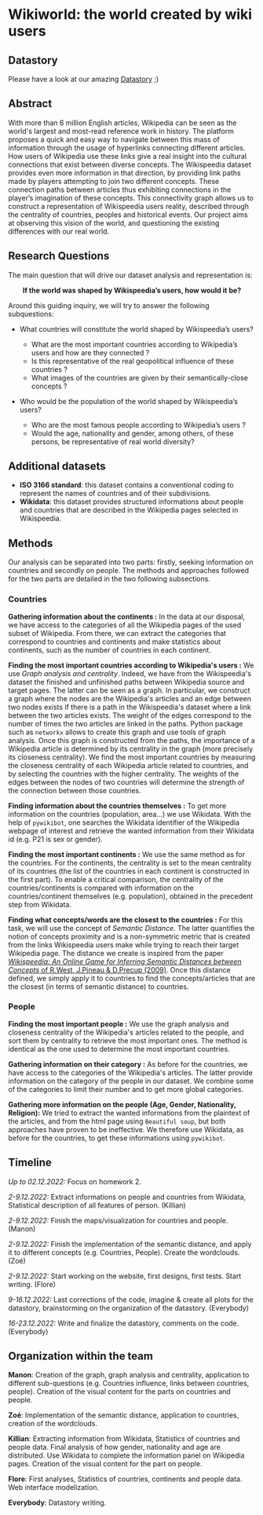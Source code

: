 # Wikiworld: the world created by wiki users
## Datastory

Please have a look at our amazing  [Datastory](https://fbarde.github.io/ADA_Data_Story/) ;)

## Abstract

With more than 6 million English articles, Wikipedia can be seen as the world's largest and most-read reference work in history. The platform proposes a quick and easy way to navigate between this mass of information through the usage of hyperlinks connecting different articles. How users of Wikipedia use these links give a real insight into the cultural connections that exist between diverse concepts. The Wikispeedia dataset provides even more information in that direction, by providing link paths made by players attempting to join two different concepts. These connection paths between articles thus exhibiting connections in the player’s imagination of these concepts. This connectivity graph allows us to construct a representation of Wikispeedia users reality, described through the centrality of countries, peoples and historical events. Our project aims at observing this vision of the world, and questioning the existing differences with our real world.

## Research Questions

The main question that will drive our dataset analysis and representation is:

<p align="center">
<strong>If the world was shaped by Wikispeedia’s users, how would it be?</strong>
</p>

Around this guiding inquiry, we will try to answer the following subquestions:

- What countries will constitute the world shaped by Wikispeedia’s users?
    - What are the most important countries according to Wikipedia’s users and how are they connected ?
    - Is this representative of the real geopolitical influence of these countries ?
    - What images of the countries are given by their semantically-close concepts ?

- Who would be the population of the world shaped by Wikispeedia’s users?
    - Who are the most famous people according to Wikipedia’s users ?
    - Would the age, nationality and gender, among others, of these persons, be representative of real world diversity?

## Additional datasets
- **ISO 3166 standard**: this dataset contains a conventional coding to represent the names of countries and of their subdivisions.
- **Wikidata**: this dataset provides structured informations about people and countries that are described in the Wikipedia pages selected in Wikispeedia.

## Methods

Our analysis can be separated into two parts: firstly, seeking information on countries and secondly on people. The methods and approaches followed for the two parts are detailed in the two following subsections.

### Countries
**Gathering information about the continents :** 
In the data at our disposal, we have access to the categories of all the Wikipedia pages of the used subset of Wikipedia. From there, we can extract the categories that correspond to countries and continents and make statistics about continents, such as the number of countries in each continent.

**Finding the most important countries according to Wikipedia's users :** We use *Graph analysis and centrality*. Indeed, we have from the Wikispeedia's dataset the finished and unfinished paths between Wikipedia source and target pages. The latter can be seen as a graph. In particular, we construct a graph where the nodes are the Wikipedia's articles and an edge between two nodes exists if there is a path in the Wikispeedia's dataset where a link between the two articles exists. The weight of the edges correspond to the number of times the two articles are linked in the paths. Python package such as `networkx` allows to create this graph and use tools of graph analysis. Once this graph is constructed from the paths, the importance of a Wikipedia article is determined by its centrality in the graph (more precisely its closeness centrality). We find the most important countries by measuring the closeness centrality of each Wikipedia article related to countries, and by selecting the countries with the higher centrality. The weights of the edges between the nodes of two countries will determine the strength of the connection between those countries.

**Finding information about the countries themselves :** To get more information on the countries (population, area...) we use Wikidata. With the help of `pywikibot`, one searches the Wikidata identifier of the Wikipedia webpage of interest and retrieve the wanted information from their Wikidata id (e.g. P21 is sex or gender).

**Finding the most important continents :** We use the same method as for the countries. For the continents, the centrality is set to the mean centrality of its countries (the list of the countries in each continent is constructed in the first part). To enable a critical comparison, the centrality of the countries/continents is compared with information on the countries/continent themselves (e.g. population), obtained in the precedent step from Wikidata.

**Finding what concepts/words are the closest to the countries :** For this task, we will use the concept of *Semantic Distance*. The latter quantifies the notion of concepts proximity and is a non-symmetric metric that is created from the links Wikispeedia users make while trying to reach their target Wikipedia page. The distance we create is inspired from the paper [*Wikispeedia: An Online Game for Inferring Semantic Distances between Concepts* of R.West, J.Pineau & D.Precup (2009)](http://infolab.stanford.edu/~west1/pubs/West-Pineau-Precup_IJCAI-09.pdf). Once this distance defined, we simply apply it to countries to find the concepts/articles that are the closest (in terms of semantic distance) to countries.

### People

**Finding the most important people :** We use the graph analysis and closeness centrality of the Wikipedia's articles related to the people, and sort them by centrality to retrieve the most important ones. The method is identical as the one used to determine the most important countries.

**Gathering information on their category :** As before for the countries, we have access to the categories of the Wikipedia's articles. The latter provide information on the category of the people in our dataset. We combine some of the categories to limit their number and to get more global categories. 

**Gathering more information on the people (Age, Gender, Nationality, Religion):** We tried to extract the wanted informations from the plaintext of the articles, and from the html page using `Beautiful soup`, but both approaches have proven to be ineffective. We therefore use Wikidata, as before for the countries, to get these informations using `pywikibot`.

## Timeline

*Up to 02.12.2022:* Focus on homework 2.

*2-9.12.2022:* Extract informations on people and countries from Wikidata, Statistical description of all features of person. (Killian)

*2-9.12.2022:* Finish the maps/visualization for countries and people. (Manon)

*2-9.12.2022:* Finish the implementation of the semantic distance, and apply it to different concepts (e.g. Countries, People). Create the wordclouds. (Zoé)

*2-9.12.2022:* Start working on the website, first designs, first tests. Start writing. (Flore)

*9-16.12.2022:* Last corrections of the code, imagine & create all plots for the datastory, brainstorming on the organization of the datastory. (Everybody)

*16-23.12.2022:* Write and finalize the datastory, comments on the code. (Everybody)

## Organization within the team

**Manon**: Creation of the graph, graph analysis and centrality, application to different sub-questions (e.g. Countries influence, links between countries, people). Creation of the visual content for the parts on countries and people.

**Zoé**: Implementation of the semantic distance, application to countries, creation of the wordclouds.

**Killian**: Extracting information from Wikidata, Statistics of countries and people data. Final analysis of how gender, nationality and age are distributed. Use Wikidata to complete the information panel on Wikipedia pages. Creation of the visual content for the part on people.

**Flore**:  First analyses, Statistics of countries, continents and people data. Web interface modelization.

**Everybody**: Datastory writing.
